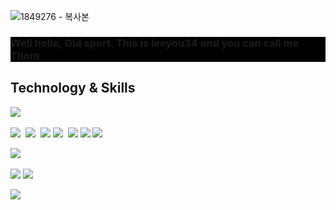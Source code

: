 ![1849276 - 복사본](https://user-images.githubusercontent.com/81919273/147828473-6fb7f0f2-db96-49bd-bf65-958572abd17a.jpg)
<div style="background-color: black">
  <h3> Well hello, Old sport. This is leeyou34 and you can call me Thom</h3>
</div>

## Technology & Skills


<img src="https://img.shields.io/badge/JAVA-007396?style=for-the-badge&logo=java&logoColor=white">&nbsp;
 
<img src="https://img.shields.io/badge/HTML-E34F26?style=for-the-badge&logo=html5&logoColor=white">&nbsp;
<img src="https://img.shields.io/badge/CSS-1572B6?style=for-the-badge&logo=css3&logoColor=white">&nbsp;
<img src="https://img.shields.io/badge/Bootstrap-7952B3?style=for-the-badge&logo=bootstrap&logoColor=white">
<img src="https://img.shields.io/badge/Javascript-F7DF1E?style=for-the-badge&logo=javascript&logoColor=black">&nbsp;
<img src="https://img.shields.io/badge/Jquery-0769AD?style=for-the-badge&logo=jquery&logoColor=white">
<img src="https://img.shields.io/badge/React.js-61DAFB?style=for-the-badge&logo=react.js&logoColor=white">
<img src="https://img.shields.io/badge/Node.js-6DA55F?style=for-the-badge&logo=node.js&logoColor=white">

<img src="https://img.shields.io/badge/MySql-4479A1?style=for-the-badge&logo=mysql&logoColor=white">&nbsp;

<img src="https://img.shields.io/badge/Spring-6DB33F?style=for-the-badge&logo=Spring&logoColor=white">
<img src="https://img.shields.io/badge/Spring Boot-6DB33F?style=for-the-badge&logo=Spring Boot&logoColor=white">&nbsp;

<img src="https://img.shields.io/badge/AWS-232F3E?style=for-the-badge&logo=Amazon AWS&logoColor=white">&nbsp;


<!--
- 👋 
- 👀 I’m interested in starting new career.
- 🌱 I’m currently learning HTML CSS and Javascript...
- 💞️ I’m looking to collaborate on ...
- 📫 How to reach me via github...
-->
<!---
leeyou34/leeyou34 is a ✨ special ✨ repository because its `README.md` (this file) appears on your GitHub profile.
You can click the Preview link to take a look at your changes.
--->
